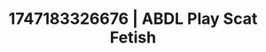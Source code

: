 ---
categories:
- Asian
- Nude shadows
- Cuckold kink
- Dirty whispers
- Smudged makeup
image: /assets/images/1747183326676.webp
layout: post
seo:
  description: Featured content with sensual ABDL Play, Scat Fetish. HD images available.
  keywords: ABDL Play, Scat Fetish
  og_image: /assets/images/1747183326676.webp
  schema_type: VisualArtwork
tags:
- '#1747183326676'
- Scat Fetish
- ABDL Play
title: 1747183326676 | ABDL Play Scat Fetish
---